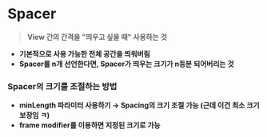 # Spacer

> **View 간의 간격을 "띄우고 싶을 때" 사용하는 것**
> 
- **기본적으로 사용 가능한 전체 공간을 띄워버림**
- **Spacer를 n개 선언한다면, Spacer가 띄우는 크기가 n등분 되어버리는 것**

### Spacer의 크기를 조절하는 방법

- **minLength 파라미터 사용하기 → Spacing의 크기 조절 가능 (근데 이건 최소 크기 보장임 ㅋ)**
- **frame modifier를 이용하면 지정된 크기로 가능**
